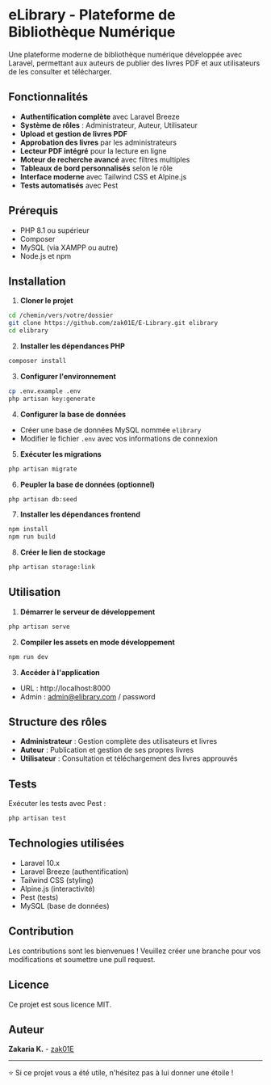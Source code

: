 # eLibrary - Plateforme de Bibliothèque Numérique

Une plateforme moderne de bibliothèque numérique développée avec Laravel, permettant aux auteurs de publier des livres PDF et aux utilisateurs de les consulter et télécharger.

## Fonctionnalités

- **Authentification complète** avec Laravel Breeze
- **Système de rôles** : Administrateur, Auteur, Utilisateur
- **Upload et gestion de livres PDF**
- **Approbation des livres** par les administrateurs
- **Lecteur PDF intégré** pour la lecture en ligne
- **Moteur de recherche avancé** avec filtres multiples
- **Tableaux de bord personnalisés** selon le rôle
- **Interface moderne** avec Tailwind CSS et Alpine.js
- **Tests automatisés** avec Pest

## Prérequis

- PHP 8.1 ou supérieur
- Composer
- MySQL (via XAMPP ou autre)
- Node.js et npm

## Installation

1. **Cloner le projet**

```bash
cd /chemin/vers/votre/dossier
git clone https://github.com/zak01E/E-Library.git elibrary
cd elibrary
```

2. **Installer les dépendances PHP**

```bash
composer install
```

3. **Configurer l'environnement**

```bash
cp .env.example .env
php artisan key:generate
```

4. **Configurer la base de données**

- Créer une base de données MySQL nommée `elibrary`
- Modifier le fichier `.env` avec vos informations de connexion

5. **Exécuter les migrations**

```bash
php artisan migrate
```

6. **Peupler la base de données (optionnel)**

```bash
php artisan db:seed
```

7. **Installer les dépendances frontend**

```bash
npm install
npm run build
```

8. **Créer le lien de stockage**

```bash
php artisan storage:link
```

## Utilisation

1. **Démarrer le serveur de développement**

```bash
php artisan serve
```

2. **Compiler les assets en mode développement**

```bash
npm run dev
```

3. **Accéder à l'application**

- URL : http://localhost:8000
- Admin : admin@elibrary.com / password

## Structure des rôles

- **Administrateur** : Gestion complète des utilisateurs et livres
- **Auteur** : Publication et gestion de ses propres livres
- **Utilisateur** : Consultation et téléchargement des livres approuvés

## Tests

Exécuter les tests avec Pest :

```bash
php artisan test
```

## Technologies utilisées

- Laravel 10.x
- Laravel Breeze (authentification)
- Tailwind CSS (styling)
- Alpine.js (interactivité)
- Pest (tests)
- MySQL (base de données)

## Contribution

Les contributions sont les bienvenues ! Veuillez créer une branche pour vos modifications et soumettre une pull request.

## Licence

Ce projet est sous licence MIT.

## Auteur

**Zakaria K.** - [zak01E](https://github.com/zak01E)

---

⭐ Si ce projet vous a été utile, n'hésitez pas à lui donner une étoile !
